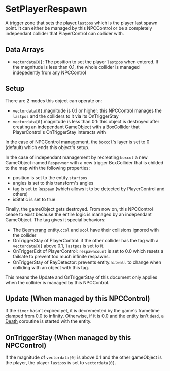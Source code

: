 # SetPlayerRespawn
A trigger zone that sets the player.`lastpos` which is the player last spawn point. It can either be managed by this NPCControl or be a completely independant collider that PlayerControl can collider with.

## Data Arrays
- `vectordata[0]`: The position to set the player `lastpos` when entered. If the magnitude is less than 0.1, the whole collider is managed indepedently from any NPCControl

## Setup
There are 2 modes this object can operate on:

- `vectordata[0]`.magnitude is 0.1 or higher: this NPCControl manages the `lastpos` and the colliders to it via its OnTriggerStay
- `vectordata[0]`.magnitude is less than 0.1: this object is destroyed after creating an independant GameObject with a BoxCollider that PlayerControl's OnTriggerStay interacts with

In the case of NPCControl management, the `boxcol`'s layer is set to 0 (default) which ends this object's setup.

In the case of independant management by recreating `boxcol` a new GameObject named `Respawner` with a new trigger BoxCollider that is childed to the map with the following properties: 

- position is set to the entity.`startpos`
- angles is set to this transform's angles
- tag is set to `Respawn` (which allows it to be detected by PlayerControl and others) 
- isStatic is set to true

Finally, the gameObject gets destroyed. From now on, this NPCControl cease to exist because the entire logic is managed by an independant GameObject. The tag gives it special behaviors:

- The [Beemerang](Beemerang.md) entity.`ccol` and `scol` have their collisions ignored with the collider
- OnTriggerStay of PlayerControl: if the other collider has the tag with a `vectordata[0]` above 0.1, `lastpos` is set to it.
- OnTriggerExit of PlayerControl: `respawncount` is set to 0.0 which resets a failsafe to prevent too much infinite respawns.
- OnTriggerStay of RayDetector: prevents entity.`hitwall` to change when colliding with an object with this tag.

This means the Update and OnTriggerStay of this document only applies when the collider is managed by this NPCControl.

## Update (When managed by this NPCControl)
If the `timer` hasn't expired yet, it is decremented by the game's frametime clamped from 0.0 to infinity. Otherwise, if it is 0.0 and the entity isn't `dead`, a [Death](../../EntityControl/Notable%20methods/Death.md) coroutine is started with the entity.

## OnTriggerStay (When managed by this NPCControl)
If the magnitude of `vectordata[0]` is above 0.1 and the other gameObject is the player, the player `lastpos` is set to `vectordata[0]`.
